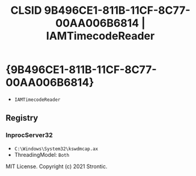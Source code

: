 ﻿---
title: "CLSID 9B496CE1-811B-11CF-8C77-00AA006B6814 | IAMTimecodeReader"
excerpt: What is COM-Object CLSID 9B496CE1-811B-11CF-8C77-00AA006B6814?
---

# {9B496CE1-811B-11CF-8C77-00AA006B6814}

* `IAMTimecodeReader`

## Registry


### InprocServer32

* `C:\Windows\System32\kswdmcap.ax`
* ThreadingModel: `Both`

MIT License. Copyright (c) 2021 Strontic.


